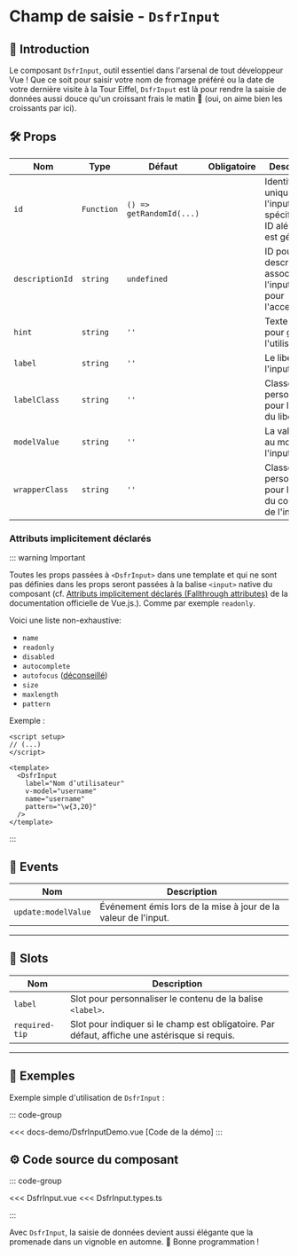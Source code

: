 # Champ de saisie - `DsfrInput`

## 🌟 Introduction

Le composant `DsfrInput`, outil essentiel dans l'arsenal de tout développeur Vue ! Que ce soit pour saisir votre nom de fromage préféré ou la date de votre dernière visite à la Tour Eiffel, `DsfrInput` est là pour rendre la saisie de données aussi douce qu'un croissant frais le matin 🥐 (oui, on aime bien les croissants par ici).

## 🛠️ Props

| Nom             | Type          | Défaut                  | Obligatoire   | Description                                                                                                 |
|-----------------|---------------|-------------------------|---------------|-------------------------------------------------------------------------------------------------------------|
| `id`            | `Function`    | `() => getRandomId(...)`|               | Identifiant unique pour l'input. Si non spécifié, un ID aléatoire est généré.                               |
| `descriptionId` | `string`      | `undefined`             |               | ID pour la description associée à l'input. Utile pour l'accessibilité.                                      |
| `hint`          | `string`      | `''`                    |               | Texte d'indice pour guider l'utilisateur.                                                                   |
| `label`         | `string`      | `''`                    |               | Le libellé de l'input.                                                                                      |
| `labelClass`    | `string`      | `''`                    |               | Classe personnalisée pour le style du libellé.                                                              |
| `modelValue`    | `string`      | `''`                    |               | La valeur liée au modèle de l'input.                                                                        |
| `wrapperClass`  | `string`      | `''`                    |               | Classe personnalisée pour le style du conteneur de l'input.                                                 |

### Attributs implicitement déclarés

::: warning Important

Toutes les props passées à `<DsfrInput>` dans une template et qui ne sont pas définies dans les props seront passées à la balise `<input>` native du composant (cf. [Attributs implicitement déclarés (Fallthrough attributes)](https://fr.vuejs.org/guide/components/attrs.html) de la documentation officielle de Vue.js.). Comme par exemple `readonly`.

Voici une liste non-exhaustive:

- `name`
- `readonly`
- `disabled`
- `autocomplete`
- `autofocus` ([déconseillé](https://brucelawson.co.uk/2009/the-accessibility-of-html-5-autofocus/))
- `size`
- `maxlength`
- `pattern`

Exemple :

```vue
<script setup>
// (...)
</script>

<template>
  <DsfrInput
    label="Nom d’utilisateur"
    v-model="username"
    name="username"
    pattern="\w{3,20}"
  />
</template>
```

:::

## 📡 Events

| Nom                 | Description                                                                  |
|---------------------|------------------------------------------------------------------------------|
| `update:modelValue` | Événement émis lors de la mise à jour de la valeur de l'input.               |

---

## 🧩 Slots

| Nom              | Description                                                                                       |
|------------------|---------------------------------------------------------------------------------------------------|
| `label`          | Slot pour personnaliser le contenu de la balise `<label>`.                                        |
| `required-tip`   | Slot pour indiquer si le champ est obligatoire. Par défaut, affiche une astérisque si requis.     |

---

## 📝 Exemples

Exemple simple d'utilisation de `DsfrInput` :

::: code-group
<Story data-title="Démo" minH="500px">
  <DsfrInputDemo />
</Story>

<<< docs-demo/DsfrInputDemo.vue [Code de la démo]
:::

## ⚙️ Code source du composant

::: code-group

<<< DsfrInput.vue
<<< DsfrInput.types.ts

:::

<script setup>
import DsfrInputDemo from './docs-demo/DsfrInputDemo.vue'
</script>

Avec `DsfrInput`, la saisie de données devient aussi élégante que la promenade dans un vignoble en automne. 🍇 Bonne programmation !
